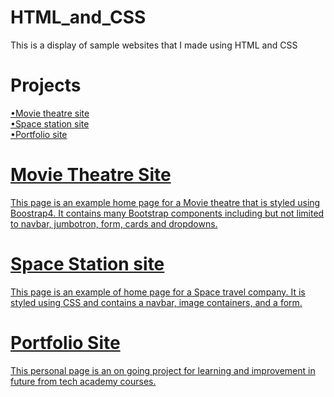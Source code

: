 # HTML_and_CSS
 This is a display of sample websites that I made using HTML and CSS

# Projects
 <a href="https://github.com/Victorino13/HTML_and_CSS/blob/main/academy_cinemas.html">•Movie theatre site<br>
 <a href="https://github.com/Victorino13/HTML_and_CSS/blob/main/spacestation.html">•Space station site<br>
 <a href="https://victorino13.github.io">•Portfolio site

# Movie Theatre Site
 This page is an example home page for a Movie theatre that is styled using Boostrap4. It contains many Bootstrap components including but not limited to navbar, jumbotron, form, cards and dropdowns.
 
# Space Station site
 This page is an example of home page for a Space travel company. It is styled using CSS and contains a navbar, image containers, and a form.

# Portfolio Site
 This personal page is an on going project for learning and improvement in future from tech academy courses. 
